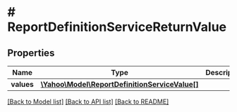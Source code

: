 # # ReportDefinitionServiceReturnValue

## Properties

Name | Type | Description | Notes
------------ | ------------- | ------------- | -------------
**values** | [**\Yahoo\Model\ReportDefinitionServiceValue[]**](ReportDefinitionServiceValue.md) |  | [optional] 

[[Back to Model list]](../../README.md#documentation-for-models) [[Back to API list]](../../README.md#documentation-for-api-endpoints) [[Back to README]](../../README.md)


